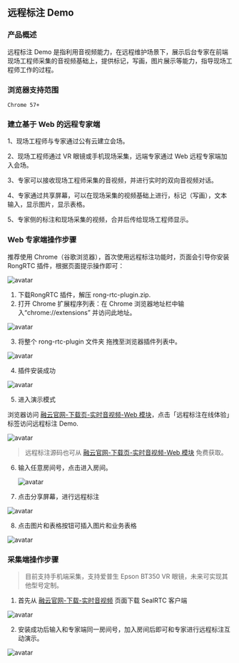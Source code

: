 ## 远程标注 Demo

### 产品概述

远程标注 Demo 是指利用音视频能力，在远程维护场景下，展示后台专家在前端现场工程师采集的音视频基础上，提供标记，写画，图片展示等能力，指导现场工程师工作的过程。

### 浏览器支持范围

`Chrome 57+`

### 建立基于 Web 的远程专家端

1、现场工程师与专家通过公有云建立会场。

2、现场工程师通过 VR 眼镜或手机现场采集，远端专家通过 Web 远程专家端加入会场。

3、专家可以接收现场工程师采集的音视频，并进行实时的双向音视频对话。

4、专家通过共享屏幕，可以在现场采集的视频基础上进行，标记（写画），文本输入，显示图片，显示表格。

5、专家侧的标注和现场采集的视频，合并后传给现场工程师显示。

### Web 专家端操作步骤

推荐使用 Chrome（谷歌浏览器），首次使用远程标注功能时，页面会引导你安装 RongRTC 插件，根据页面提示操作即可：

![avatar](image/use-guide.png)

1. 下载RongRTC 插件，解压 rong-rtc-plugin.zip.
2.  打开 Chrome 扩展程序列表：在 Chrome 浏览器地址栏中输入“chrome://extensions” 并访问此地址。

![avatar](./image/plugin-list.png)

3. 将整个 rong-rtc-plugin 文件夹 拖拽至浏览器插件列表中。

![avatar](./image/plugin-drag.png)

4. 插件安装成功

![avatar](./image/plugin-success.png)

5. 进入演示模式

浏览器访问 [融云官网-下载页-实时音视频-Web 模块](https://www.rongcloud.cn/downloads/rtc)，点击「远程标注在线体验」标签访问远程标注 Demo.

![avatar](image/entrance.png)

> 远程标注源码也可从 [融云官网-下载页-实时音视频-Web 模块](https://www.rongcloud.cn/downloads/rtc) 免费获取。

6. 输入任意房间号，点击进入房间。

   ![avatar](image/login-in.png)

7. 点击分享屏幕，进行远程标注

![avatar](./image/share.png)

8. 点击图片和表格按钮可插入图片和业务表格

![avatar](./image/insert.png)

### 采集端操作步骤

> 目前支持手机端采集，支持爱普生 Epson BT350 VR 眼镜，未来可实现其他型号定制。

1. 首先从 [融云官网-下载-实时音视频](https://www.rongcloud.cn/downloads/rtc) 页面下载 SealRTC 客户端

![avatar](./image/download.png)

2. 安装成功后输入和专家端同一房间号，加入房间后即可和专家进行远程标注互动演示。

![avatar](image/audience-show.png)